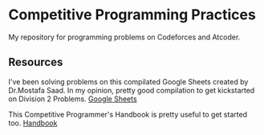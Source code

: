 # Competitive Programming Practices
My repository for programming problems on Codeforces and Atcoder.

## Resources
I've been solving problems on this compilated Google Sheets created by Dr.Mostafa Saad. In my opinion, pretty good compilation to get kickstarted on Division 2 Problems. 
[Google Sheets](https://docs.google.com/spreadsheets/d/1iJZWP2nS_OB3kCTjq8L6TrJJ4o-5lhxDOyTaocSYc-k/edit#gid=1160016643)

This Competitive Programmer's Handbook is pretty useful to get started too.
[Handbook](https://cses.fi/book/book.pdf)

